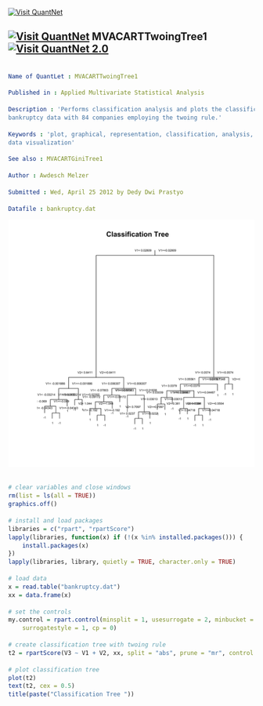 
[<img src="https://github.com/QuantLet/Styleguide-and-Validation-procedure/blob/master/pictures/banner.png" alt="Visit QuantNet">](http://quantlet.de/index.php?p=info)

## [<img src="https://github.com/QuantLet/Styleguide-and-Validation-procedure/blob/master/pictures/qloqo.png" alt="Visit QuantNet">](http://quantlet.de/) **MVACARTTwoingTree1** [<img src="https://github.com/QuantLet/Styleguide-and-Validation-procedure/blob/master/pictures/QN2.png" width="60" alt="Visit QuantNet 2.0">](http://quantlet.de/d3/ia)

```yaml

Name of QuantLet : MVACARTTwoingTree1

Published in : Applied Multivariate Statistical Analysis

Description : 'Performs classification analysis and plots the classification tree for the US
bankruptcy data with 84 companies employing the twoing rule.'

Keywords : 'plot, graphical, representation, classification, analysis, financial, decision-tree,
data visualization'

See also : MVACARTGiniTree1

Author : Awdesch Melzer

Submitted : Wed, April 25 2012 by Dedy Dwi Prastyo

Datafile : bankruptcy.dat

```

![Picture1](MVACARTTwoingTree1.png)


```r

# clear variables and close windows
rm(list = ls(all = TRUE))
graphics.off()

# install and load packages
libraries = c("rpart", "rpartScore")
lapply(libraries, function(x) if (!(x %in% installed.packages())) {
    install.packages(x)
})
lapply(libraries, library, quietly = TRUE, character.only = TRUE)

# load data
x = read.table("bankruptcy.dat")
xx = data.frame(x)

# set the controls
my.control = rpart.control(minsplit = 1, usesurrogate = 2, minbucket = 1, maxdepth = 30, 
    surrogatestyle = 1, cp = 0)

# create classification tree with twoing rule
t2 = rpartScore(V3 ~ V1 + V2, xx, split = "abs", prune = "mr", control = my.control)

# plot classification tree
plot(t2)
text(t2, cex = 0.5) 
title(paste("Classification Tree ")) 

```
